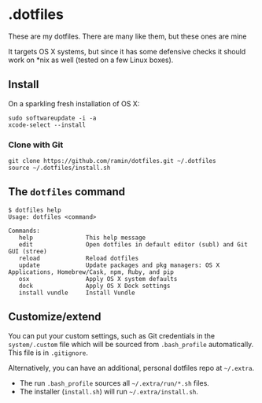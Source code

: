# .dotfiles

These are my dotfiles. There are many like them, but these ones are mine

It targets OS X systems, but since it has some defensive checks it
should work on *nix as well (tested on a few Linux boxes).

## Install

On a sparkling fresh installation of OS X:

    sudo softwareupdate -i -a
    xcode-select --install

### Clone with Git

    git clone https://github.com/ramin/dotfiles.git ~/.dotfiles
    source ~/.dotfiles/install.sh

## The `dotfiles` command

    $ dotfiles help
    Usage: dotfiles <command>

    Commands:
       help               This help message
       edit               Open dotfiles in default editor (subl) and Git GUI (stree)
       reload             Reload dotfiles
       update             Update packages and pkg managers: OS X Applications, Homebrew/Cask, npm, Ruby, and pip
       osx                Apply OS X system defaults
       dock               Apply OS X Dock settings
       install vundle     Install Vundle

## Customize/extend

You can put your custom settings, such as Git credentials in the
`system/.custom` file which will be sourced from `.bash_profile`
automatically. This file is in `.gitignore`.

Alternatively, you can have an additional, personal dotfiles repo at
`~/.extra`.

* The run `.bash_profile` sources all `~/.extra/run/*.sh` files.
* The installer (`install.sh`) will run `~/.extra/install.sh`.
